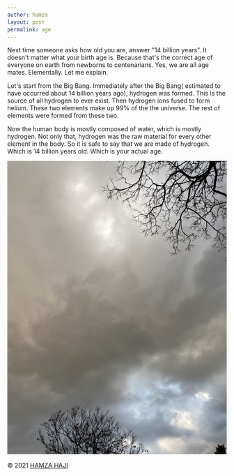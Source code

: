 ```yaml
---
author: hamza
layout: post
permalink: age
---
```

Next time someone asks how old you are,
answer "14 billion years". It doesn't matter what
your birth age is. Because that's the correct age
of everyone on earth from newborns to
centenarians. Yes, we are all age mates.
Elementally. Let me explain.

Let's start from the Big Bang. Immediately after
the Big Bang( estimated to have occurred about
14 billion years ago), hydrogen was formed. This
is the source of all hydrogen to ever exist. Then
hydrogen ions fused to form helium. These two
elements make up 99% of the the universe. The
rest of elements were formed from these two.

Now the human body is mostly composed of
water, which is mostly hydrogen. Not only that,
hydrogen was the raw material for every other
element in the body. So it is safe to say that we
are made of hydrogen. Which is 14 billion years
old. Which is your actual age.

![sky](/assets/images/age.jpg)

© 2021 <a class="small" href="/">HAMZA HAJI</a>
